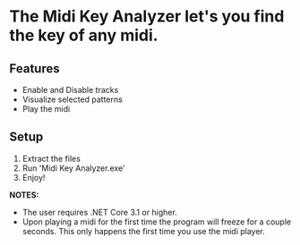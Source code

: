 # The Midi Key Analyzer let's you find the key of any midi. 
## Features
* Enable and Disable tracks
* Visualize selected patterns
* Play the midi

## Setup
1. Extract the files
2. Run 'Midi Key Analyzer.exe'
3. Enjoy!

**NOTES:**
* The user requires .NET Core 3.1 or higher.
* Upon playing a midi for the first time the program will freeze for a couple seconds.
This only happens the first time you use the midi player.
